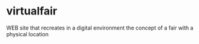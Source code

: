 # virtualfair
WEB site that recreates in a digital environment the concept of a fair with a physical location
